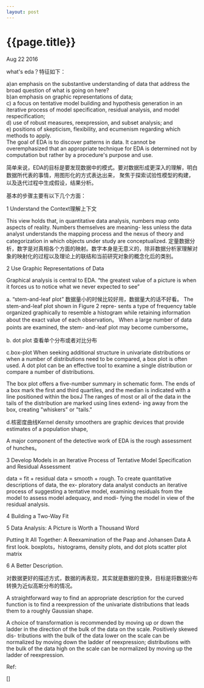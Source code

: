 ```yaml
---
layout: post
---
```


{{page.title}}
================

<p class="meta">Aug 22 2016</p>

what's eda？特征如下：

a)an emphasis on the substantive understanding of data that address the broad question of what is going on here?   
b)an emphasis on graphic representations of data;    
c) a focus on tentative model building and hypothesis generation in an iterative process of model specification, residual analysis, and model respecification;    
d) use of robust measures, reexpression, and subset analysis; and   
e) positions of skepticism, flexibility, and ecumenism regarding which methods to apply.   
The goal of EDA is to discover patterns in data. It cannot be overemphasized that an appropriate technique for EDA is determined not by computation 
but rather by a procedure's purpose and use.  

简单来说，EDA的目标是要发现数据中的模式。要对数据形成更深入的理解，明白数据所代表的事情，用图形化的方式表达出来，
聚焦于探索试验性模型的构建，以及迭代过程中生成假设，结果分析。

基本的步骤主要有以下几个方面：

1 Understand the Context理解上下文

This view holds that, in quantitative data analysis, numbers map onto aspects of reality.
Numbers themselves are meaning- less unless the data analyst understands the mapping process and the nexus of theory and categorization in which objects under study are conceptualized.
定量数据分析，数字是对真相各个方面的映射。数字本身是无意义的，除非数据分析家理解对象的映射化的过程以及理论上的联结和当前研究对象的概念化后的类别。

2 Use Graphic Representations of Data

Graphical analysis is central to EDA. 
“the greatest value of a picture is when it forces us to notice what we never expected to see”

a. “stem-and-leaf plot”
数据量小的时候比较好用，数据量大的话不好看。
The stem-and-leaf plot shown in Figure 2 repre- sents a type of frequency table organized graphically to resemble a histogram while retaining information about the exact value of each observation。
When a large number of data points are examined, the stem- and-leaf plot may become cumbersome。

b. dot plot
查看单个分布或者对比分布

c.box-plot 
When seeking additional structure in univariate distributions or when a number of distributions need to be compared, a box plot
 is often used. A dot plot can be an effective tool to examine a single distribution or compare a number of distributions.

The box plot offers a five-number summary in schematic form. The ends of a box mark the first and third quartiles, and the median is indicated with a line positioned within the boxJ The ranges of most or all of the data in the tails of the distribution are marked using lines extend- ing away from the box, creating "whiskers" or "tails." 

d.核密度曲线Kernel density smoothers are graphic devices that provide estimates of a population shape,

A major component of the detective work of EDA is the rough assessment of hunches。

3 Develop Models in an Iterative Process of Tentative Model Specification and Residual Assessment

data = fit + residual
data = smooth + rough.
To create quantitative descriptions of data, the ex- ploratory data analyst conducts an iterative process of suggesting a tentative model, examining residuals from the model to assess model adequacy, and modi- fying the model in view of the residual analysis.


4 Building a Two-Way Fit

5 Data Analysis: A Picture is Worth a Thousand Word

Putting It All Together: A Reexamination of the Paap and Johansen Data 
A first look.
boxplots，histograms, density plots, and dot plots
scatter plot matrix

6 A Better Description.

对数据更好的描述方式，数据的再表现，其实就是数据的变换，目标是将数据分布转换为近似高斯分布的情况。

A straightforward way to find an appropriate description for the curved function is to find a reexpression of the univariate distributions that leads them to a roughly Gaussian shape.

A choice of transformation is recommended by moving up or down the ladder in the direction of the bulk of the data on the scale. Positively skewed dis- tributions with the bulk of the data lower on the scale can be normalized by moving down the ladder of reexpression; distributions with the bulk of the data high on the scale can be normalized by moving up the ladder of reexpression.


Ref:

[]
